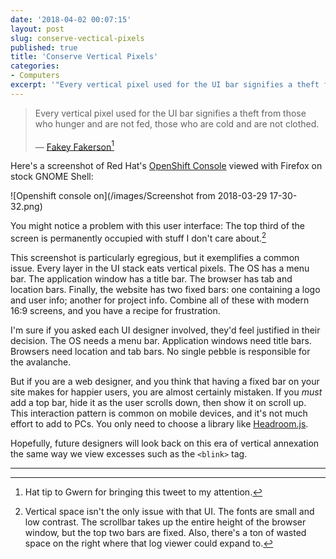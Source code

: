 ```yaml
---
date: '2018-04-02 00:07:15'
layout: post
slug: conserve-vectical-pixels
published: true
title: 'Conserve Vertical Pixels'
categories:
- Computers
excerpt: '"Every vertical pixel used for the UI bar signifies a theft from those who hunger and are not fed, those who are cold and are not clothed." — Fakey Fakerson'
---
```


> Every vertical pixel used for the UI bar signifies a theft from those who hunger and are not fed, those who are cold and are not clothed. <br /><br />&mdash; [Fakey Fakerson](https://twitter.com/admittedlyhuman/status/430532517389561856)[^fakey_tweet]

Here's a screenshot of Red Hat's [OpenShift Console](https://github.com/openshift/origin-web-console) viewed with Firefox on stock GNOME Shell:

![Openshift console on](/images/Screenshot from 2018-03-29 17-30-32.png)

You might notice a problem with this user interface: The top third of the screen is permanently occupied with stuff I don't care about.[^ui_issues]

This screenshot is particularly egregious, but it exemplifies a common issue. Every layer in the UI stack eats vertical pixels. The OS has a menu bar. The application window has a title bar. The browser has tab and location bars. Finally, the website has two fixed bars: one containing a logo and user info; another for project info. Combine all of these with modern 16:9 screens, and you have a recipe for frustration.

I'm sure if you asked each UI designer involved, they'd feel justified in their decision. The OS needs a menu bar. Application windows need title bars. Browsers need location and tab bars. No single pebble is responsible for the avalanche.

But if you are a web designer, and you think that having a fixed bar on your site makes for happier users, you are almost certainly mistaken. If you *must* add a top bar, hide it as the user scrolls down, then show it on scroll up. This interaction pattern is common on mobile devices, and it's not much effort to add to PCs. You only need to choose a library like [Headroom.js](http://wicky.nillia.ms/headroom.js/).

Hopefully, future designers will look back on this era of vertical annexation the same way we view excesses such as the <code>&lt;blink&gt;</code> tag.

---

[^fakey_tweet]: Hat tip to Gwern for bringing this tweet to my attention.

[^ui_issues]: Vertical space isn't the only issue with that UI. The fonts are small and low contrast. The scrollbar takes up the entire height of the browser window, but the top two bars are fixed. Also, there's a ton of wasted space on the right where that log viewer could expand to.
